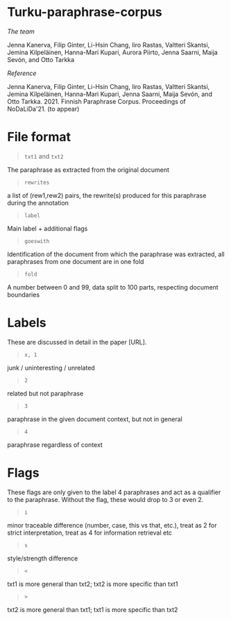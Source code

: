 # Turku-paraphrase-corpus

*The team*

Jenna Kanerva, Filip Ginter, Li-Hsin Chang, Iiro Rastas, Valtteri Skantsi, Jemina Kilpeläinen, Hanna-Mari Kupari, Aurora Piirto, Jenna Saarni, Maija Sevón, and Otto Tarkka

*Reference*

Jenna Kanerva, Filip Ginter, Li-Hsin Chang, Iiro Rastas, Valtteri Skantsi, Jemina Kilpeläinen, Hanna-Mari Kupari, Jenna Saarni, Maija Sevón, and Otto Tarkka. 2021. Finnish Paraphrase Corpus. Proceedings of NoDaLiDa'21. (to appear)

# File format

> `txt1` and `txt2`

The paraphrase as extracted from the original document

> `rewrites`

a list of (rew1,rew2) pairs, the rewrite(s) produced for this paraphrase during the annotation

> `label`

Main label + additional flags

> `goeswith`

Identification of the document from which the paraphrase was extracted, all paraphrases from one document are in one fold

> `fold`

A number between 0 and 99, data split to 100 parts, respecting document boundaries

# Labels

These are discussed in detail in the paper [URL].

> `x, 1`

junk / uninteresting / unrelated

> `2`

related but not paraphrase

> `3`

paraphrase in the given document context, but not in general

> `4`

paraphrase regardless of context

# Flags

These flags are only given to the label 4 paraphrases and act as a qualifier to the paraphrase. Without the flag, these would drop to 3 or even 2.

> `i`

minor traceable difference (number, case, this vs that, etc.), treat as 2 for strict interpretation, treat as 4 for information retrieval etc

> `s`

style/strength difference

> `<`

txt1 is more general than txt2; txt2 is more specific than txt1

> `>`

txt2 is more general than txt1; txt1 is more specific than txt2

